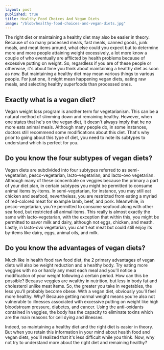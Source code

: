 ```yaml
---
layout: post
published: true
title: Healthy Food Choices And Vegan Diets
image: "/blob/healthy-food-choices-and-vegan-diets.jpg"
---
```


The right diet or maintaining a healthy diet may also be easier in theory. Because of so many processed meals, fast meals, canned goods, junk meals, and meat items around, what else could you expect but to determine more and more people attaining weight excessively, a lot more know a couple of who eventually are afflicted by health problems because of excessive putting on weight. So, regardless if you are of these people or otherwise, it's about time you think about maintaining a healthy diet as soon as now. But maintaining a healthy diet may mean various things to various people. For just one, it might mean happening vegan diets, eating raw meals, and selecting healthy superfoods than processed ones.

## Exactly what is a vegan diet?

Vegan weight loss program is another term for vegetarianism. This can be a natural method of slimming down and remaining healthy. However, when one states that he's on the vegan diet, it doesn't always imply that he no more eats animal meals. Although many people do, in some instances, doctors still recommend some modifications about this diet. That's why prior to going about this type of diet, you need to note its subtypes to understand which is perfect for you.

## Do you know the four subtypes of vegan diets?

Vegan diets are subdivided into four subtypes referred to as semi-vegetarian, pesco-vegetarian, lacto-vegetarian, and lacto-ovo vegetarian. Although many of these concentrate on veggies because the primary a part of your diet plan, in certain subtypes you might be permitted to consume animal items by-items. In semi-vegetarian, for instance, you may still eat chicken and seafood, nevertheless, you are restricted from eating a myriad of red-colored meat for example lamb, beef, and pork. Meanwhile, in pesco-vegetarian, you're permitted to consume seafood along with other sea food, but restricted all animal items. This really is almost exactly the same with lacto-vegetarian, with the exception that within this, you might be permitted to savor milk and dairy, although not eggs, chicken, and meath. Lastly, in lacto-ovo vegetarian, you can't eat meat but could still enjoy its by-items like dairy, eggs, animal oils, and milk.

## Do you know the advantages of vegan diets?

Much like in health food raw food diet, the 2 primary advantages of vegan diets will also be weight reduction and a healthy body. Try eating more veggies with no or hardly any meat each meal and you'll notice a modification of your weight following a certain period. How can this be possible? Because veggies are wealthy in nutrition, but less in body fat and cholesterol unlike meat items. So, the greater you take in vegetables, the less you'll probably become obese. With a vegan diet, obviously you'll feel more healthy. Why? Because getting normal weight means you're also not vulnerable to illnesses associated with excessive putting on weight like high bloodstream pressure, diabetes, and cancer. Using the anti-oxidants contained in veggies, the body has the capacity to eliminate toxins which are the main reasons for cell dying and illnesses.

Indeed, so maintaining a healthy diet and the right diet is easier in theory. But when you retain this information in your mind about health food and vegan diets, you'll realized that it's less difficult while you think. Now, why not try to understand more about the right diet and remaining healthy?